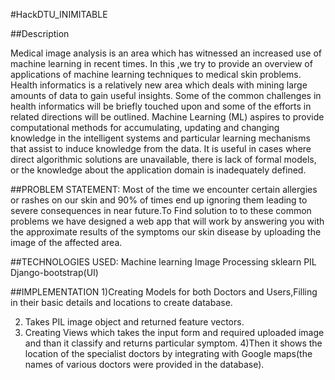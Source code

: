 #HackDTU_INIMITABLE

##Description

Medical image analysis is an area which has witnessed an increased use of machine learning in recent times. In this ,we try to provide an overview of applications of machine learning techniques to medical skin problems. Health informatics is a relatively new area which deals with mining large amounts of data to gain useful insights. Some of the common challenges in health informatics will be briefly touched upon and some of the efforts in related directions will be outlined.
          Machine Learning (ML) aspires to provide computational methods for accumulating, updating and changing knowledge in the intelligent systems and particular learning mechanisms that assist to induce knowledge from the data. It is useful in cases where direct algorithmic solutions are unavailable, there is lack of formal models, or the knowledge about the application domain is inadequately defined.

##PROBLEM STATEMENT:
Most of the time we encounter certain allergies or rashes on our skin and 90% of times end up ignoring them leading to severe consequences in near future.To Find solution to to these common problems we have designed a web app that will work by answering you with the approximate results of the symptoms our skin disease by uploading the image of the affected area.

##TECHNOLOGIES USED:
Machine learning
Image Processing 
sklearn
PIL
Django-bootstrap(UI)

##IMPLEMENTATION
1)Creating Models for both Doctors and Users,Filling in their basic details and locations to create database.

2) Takes PIL image object and returned feature vectors.
3) Creating Views which takes the input form and required uploaded image  and than it classify and returns particular symptom.
4)Then it shows the location of the specialist doctors by integrating with Google maps(the names of various doctors were provided in the database).
